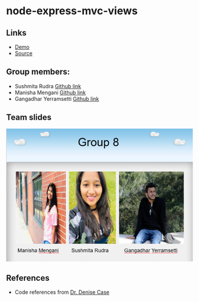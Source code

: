 # node-express-mvc-views


## Links

- [Demo](https://denisecase.github.io/node-express-mvc-views/)
- [Source](https://github.com/denisecase/node-express-mvc-views)



## Group members:
- Sushmita Rudra [Github link](https://github.com/Sushmita-Rudra)
- Manisha Mengani [Github link](https://github.com/Manisha-Mengani)
- Gangadhar Yerramsetti [Github link](https://github.com/gangadhary574)

## Team slides
![Team 8](Group.PNG) 


## References
- Code references from [Dr. Denise Case](https://github.com/denisecase/node-express-mvc-views)
